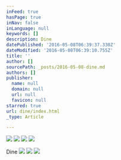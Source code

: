 ```yaml
---
inFeed: true
hasPage: true
inNav: false
inLanguage: null
keywords: []
description: Dine
datePublished: '2016-05-08T06:39:37.330Z'
dateModified: '2016-05-08T06:39:10.755Z'
title: ''
author: []
sourcePath: _posts/2016-05-08-dine.md
authors: []
publisher:
  name: null
  domain: null
  url: null
  favicon: null
starred: true
url: dine/index.html
_type: Article

---
```

![](https://the-grid-user-content.s3-us-west-2.amazonaws.com/211c2a46-7af0-457a-a99f-6bd7a968bd40.jpg)
![](https://the-grid-user-content.s3-us-west-2.amazonaws.com/662b9c40-3ab2-4578-8ce1-fa7785dc3a48.jpg)
![](https://the-grid-user-content.s3-us-west-2.amazonaws.com/8891ec0d-a979-47e8-901f-65a7b0962ee9.jpg)
![](https://the-grid-user-content.s3-us-west-2.amazonaws.com/9825bd59-4a37-4abe-afe8-fc26e4e502d4.jpg)

Dine
![](https://the-grid-user-content.s3-us-west-2.amazonaws.com/2c1a595c-6fb0-4047-bf6b-807ada2f58a3.jpg)
![](https://the-grid-user-content.s3-us-west-2.amazonaws.com/73a46736-cde3-43bc-89f9-e759884db676.jpg)
![](https://the-grid-user-content.s3-us-west-2.amazonaws.com/c02a905c-94e9-4826-aaeb-6e2e759e8d11.jpg)